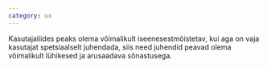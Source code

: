 ```yaml
---
category: ux
---
```

Kasutajaliides peaks olema võimalikult iseenesestmõistetav, kui aga on vaja
kasutajat spetsiaalselt juhendada, siis need juhendid peavad olema võimalikult
lühikesed ja arusaadava sõnastusega.
